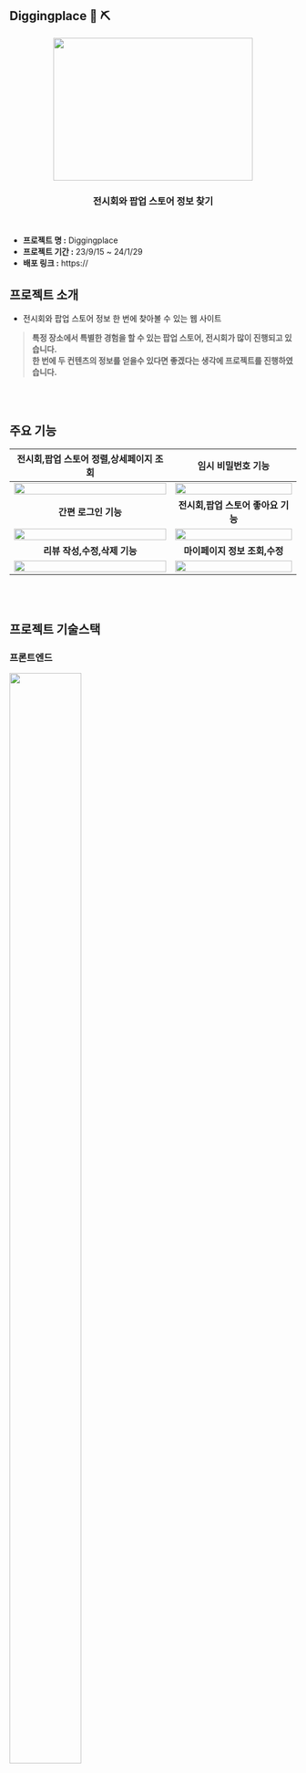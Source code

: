 ## Diggingplace  :gem: ⛏️
<div align="center">
<img src="https://github.com/sdyproject/diggingplace/assets/126428651/ba52afad-ef27-4453-8ef4-ad58cf787b75"  width="350" height="250">
   
  ### 전시회와 팝업 스토어 정보 찾기
  <br>
</div>

- **프로젝트 명 :** Diggingplace 
- **프로젝트 기간 :** 23/9/15 ~ 24/1/29
- **배포 링크 :** https:// 




## 프로젝트 소개 

- 전시회와 팝업 스토어 정보 한 번에 찾아볼 수 있는 웹 사이트

  
> **특정 장소에서 특별한 경험을 할 수 있는 팝업 스토어, 전시회가 많이 진행되고 있습니다.** <br>
> **한 번에 두 컨텐츠의 정보를 얻을수 있다면 좋겠다는 생각에 프로젝트를 진행하였습니다.**



  
  



<br></br>
## 주요 기능 
|                                                  <b>전시회,팝업 스토어 정렬,상세페이지 조회</b>                                                   |                                                   <b>임시 비밀번호 기능</b>                                                   |
|:----------------------------------------------------------------------------------------------------------------------:|:---------------------------------------------------------------------------------------------------------------------:|
| <img width="100%" height="100%"  src="https://github.com/sdyproject/diggingplace/assets/126428651/6ff6249e-e4b0-4b3a-ba52-79db6eecbe68"> | <img width="100%" height="100%"  src="https://github.com/sdyproject/diggingplace/assets/126428651/4548fc63-526b-4cf9-aed7-d61c970bd630">   |
|                                                    <b>간편 로그인 기능</b>                                                     |                                                   <b>전시회,팝업 스토어 좋아요 기능</b>                                                    |
|  <img width="100%" height="100%"  src="https://github.com/sdyproject/diggingplace/assets/126428651/1c7e886c-b272-402d-b43a-84a81412410c">  | <img width="100%" height="100%"  src="https://github.com/sdyproject/diggingplace/assets/126428651/a20f9209-291f-4572-b545-a5c8d90eabcd">    | </br>
|                                                   <b>리뷰 작성,수정,삭제 기능</b>                                                    |                                                  <b>마이페이지 정보 조회,수정</b>                                                   |
| <img width="100%" height="100%"  src="https://github.com/sdyproject/diggingplace/assets/126428651/ed66049e-5aca-4f57-bd5a-94731a224aeb">  | <img width="100%" height="100%" src="https://github.com/sdyproject/diggingplace/assets/126428651/86dd8d8b-170a-483d-8435-23a325ccba76"> | </br>

<br></br>


## 프로젝트 기술스택 

### 프론트엔드
<img width="50%" height="70%"  src="https://github.com/sdyproject/diggingplace/assets/126428651/613ac374-420b-41f2-82fb-4723e0fadb1b">

### 백엔드
<img width="50%" height="70%"  src="https://github.com/sdyproject/diggingplace/assets/126428651/808db35a-3cc5-44e7-828f-eed79ac2a2d7">

### 인프라
<img width="60%" height="70%"  src="https://github.com/sdyproject/diggingplace/assets/126428651/37c2e105-64a9-4d26-afdc-b5f943603d04">



<br></br>
## 프로젝트 아키텍쳐 & 문서 
### DB Schema 
<img width="100%" height="90%"  src="https://github.com/sdyproject/diggingplace/assets/126428651/d3d7f019-f3f4-4b7d-83c6-554ee486ac00">


## CI/CD
<img width="100%" height="90%"  src="https://github.com/sdyproject/diggingplace/assets/126428651/09b49760-5c24-4803-95ed-a4d2fd192dcd">








